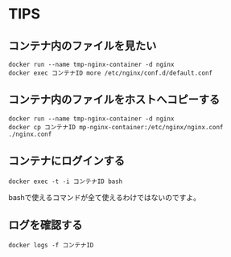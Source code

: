 # TIPS
## コンテナ内のファイルを見たい
```
docker run --name tmp-nginx-container -d nginx
docker exec コンテナID more /etc/nginx/conf.d/default.conf
```
## コンテナ内のファイルをホストへコピーする
```
docker run --name tmp-nginx-container -d nginx
docker cp コンテナID mp-nginx-container:/etc/nginx/nginx.conf ./nginx.conf
```
## コンテナにログインする
```
docker exec -t -i コンテナID bash
```
bashで使えるコマンドが全て使えるわけではないのですよ。
## ログを確認する
```
docker logs -f コンテナID
```
